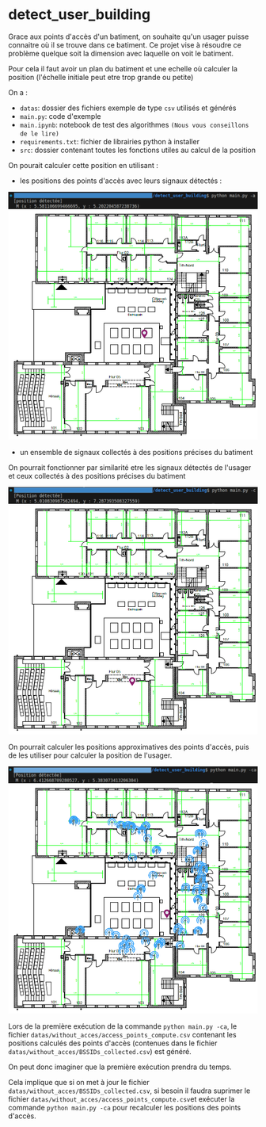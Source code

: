 # detect_user_building

Grace aux points d'accès d'un batiment, on souhaite qu'un usager puisse connaitre où il se trouve dans ce batiment. Ce projet vise à résoudre ce problème quelque soit la dimension avec laquelle on voit le batiment.

Pour cela il faut avoir un plan du batiment et une echelle où calculer la position (l'échelle initiale peut etre trop grande ou petite)

On a :

* `datas`: dossier des fichiers exemple de type `csv` utilisés et générés
* `main.py`: code d'exemple
* `main.ipynb`: notebook de test des algorithmes `(Nous vous conseillons de le lire)`
* `requirements.txt`: fichier de librairies python à installer
* `src`: dossier contenant toutes les fonctions utiles au calcul de la position

On pourait calculer cette position en utilisant :

* les positions des points d'accès avec leurs signaux détectés :

![Test de la détection](images/test2.png "Premier test de détection")
![Test de la détection](images/position_a.png)

* un ensemble de signaux collectés à des positions précises du batiment

On pourrait fonctionner par similarité etre les signaux détectés de l'usager et ceux collectés à des positions précises du batiment

![Test de la détection](images/test3.png "Deuxième test de détection (similarité)")
![Test de la détection](images/position_c.png)

On pourrait calculer les positions approximatives des points d'accès, puis de les utiliser pour calculer la position de l'usager.

![Test de la détection](images/test4.png "Troisième test de détection (calcul des positions des points d'accès)")
![Test de la détection](images/position_ca.png)

Lors de la première exécution de la commande `python main.py -ca`, le fichier `datas/without_acces/access_points_compute.csv` contenant les positions calculés des points d'accès (contenues dans le fichier `datas/without_acces/BSSIDs_collected.csv`) est généré.

On peut donc imaginer que la première exécution prendra du temps.

Cela implique que si on met à jour le fichier `datas/without_acces/BSSIDs_collected.csv`, si besoin il faudra suprimer le fichier `datas/without_acces/access_points_compute.csv`et exécuter la commande `python main.py -ca` pour recalculer les positions des points d'accès.
